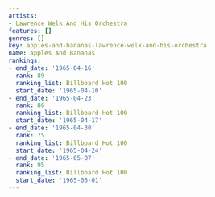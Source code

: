 ```yaml
---
artists:
- Lawrence Welk And His Orchestra
features: []
genres: []
key: apples-and-bananas-lawrence-welk-and-his-orchestra
name: Apples And Bananas
rankings:
- end_date: '1965-04-16'
  rank: 89
  ranking_list: Billboard Hot 100
  start_date: '1965-04-10'
- end_date: '1965-04-23'
  rank: 86
  ranking_list: Billboard Hot 100
  start_date: '1965-04-17'
- end_date: '1965-04-30'
  rank: 75
  ranking_list: Billboard Hot 100
  start_date: '1965-04-24'
- end_date: '1965-05-07'
  rank: 95
  ranking_list: Billboard Hot 100
  start_date: '1965-05-01'
---
```


